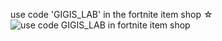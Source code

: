 use code 'GIGIS_LAB' in the fortnite item shop ☆
![use code GIGIS_LAB in fortnite item shop](https://pbs.twimg.com/media/GFLuWo2XQAADRBW?format=jpg&name=large)
